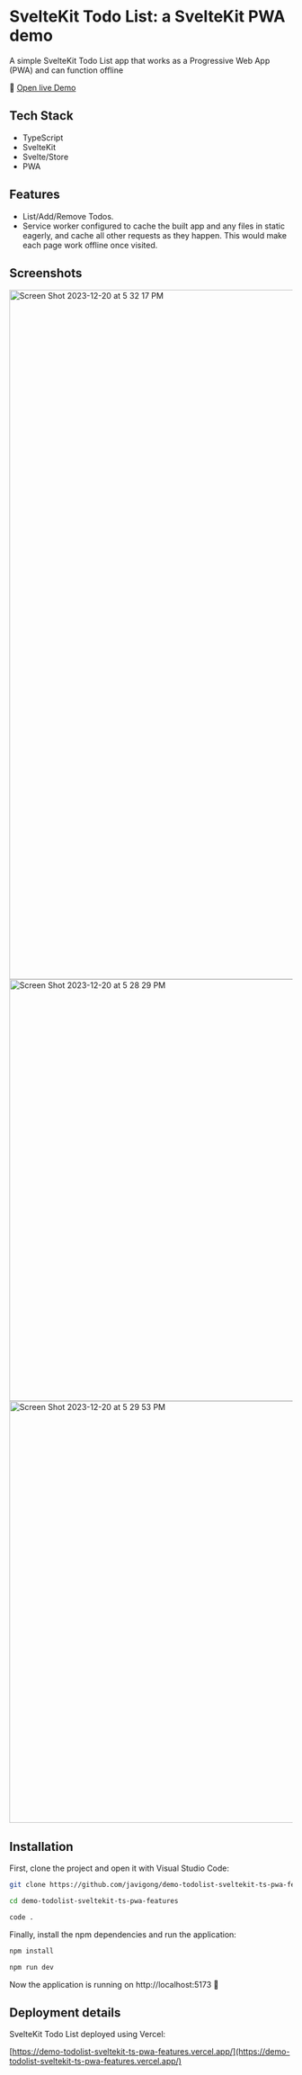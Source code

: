 # SvelteKit Todo List: a SvelteKit PWA demo

A simple SvelteKit Todo List app that works as a Progressive Web App (PWA) and can function offline

🔗 [Open live Demo](https://demo-todolist-sveltekit-ts-pwa-features.vercel.app/)

## Tech Stack

- TypeScript
- SvelteKit
- Svelte/Store
- PWA

## Features

- List/Add/Remove Todos. 
- Service worker configured to cache the built app and any files in static eagerly, and cache all other requests as they happen. This would make each page work offline once visited.

## Screenshots

<img width="1226" alt="Screen Shot 2023-12-20 at 5 32 17 PM" src="https://github.com/javigong/demo-todolist-sveltekit-ts-pwa-features/assets/42308135/e02e9aef-3f4b-4d5b-bbce-fce375aa78c2">
<img width="750" alt="Screen Shot 2023-12-20 at 5 28 29 PM" src="https://github.com/javigong/demo-todolist-sveltekit-ts-pwa-features/assets/42308135/5144ab51-31a2-4aa7-9b6f-8de46d9f4cde">
<img width="750" alt="Screen Shot 2023-12-20 at 5 29 53 PM" src="https://github.com/javigong/demo-todolist-sveltekit-ts-pwa-features/assets/42308135/ff1f1107-5414-4664-b456-3c4bc806a7b9">

## Installation

First, clone the project and open it with Visual Studio Code:

```bash
git clone https://github.com/javigong/demo-todolist-sveltekit-ts-pwa-features.git

cd demo-todolist-sveltekit-ts-pwa-features

code .
```

Finally, install the npm dependencies and run the application:

```bash
npm install

npm run dev
```

Now the application is running on http://localhost:5173 🚀

## Deployment details

SvelteKit Todo List deployed using Vercel: 

[https://demo-todolist-sveltekit-ts-pwa-features.vercel.app/](https://demo-todolist-sveltekit-ts-pwa-features.vercel.app/)

